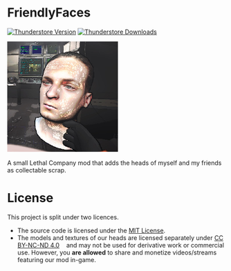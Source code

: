 # FriendlyFaces

[![Thunderstore Version](https://img.shields.io/thunderstore/v/Xelf/FriendlyFaces?style=for-the-badge&logo=thunderstore&logoColor=white)](https://thunderstore.io/c/lethal-company/p/Xelf/FriendlyFaces/)
[![Thunderstore Downloads](https://img.shields.io/thunderstore/dt/Xelf/FriendlyFaces?style=for-the-badge&logo=thunderstore&logoColor=white)](https://thunderstore.io/c/lethal-company/p/Xelf/FriendlyFaces/)

![FriendlyFaces Icon](https://raw.githubusercontent.com/XelfXendr/FriendlyFaces/refs/heads/master/package_contents/icon.png)

A small Lethal Company mod that adds the heads of myself and my friends as collectable scrap.

# License

This project is split under two licences.

- The source code is licensed under the [MIT License](https://github.com/XelfXendr/FriendlyFaces/blob/master/mod_src/LICENSE).
- The models and textures of our heads are licensed separately under [CC BY-NC-ND 4.0<img style="height:22px!important;margin-left:3px;vertical-align:text-bottom;" src="https://mirrors.creativecommons.org/presskit/icons/cc.svg?ref=chooser-v1" alt=""><img style="height:22px!important;margin-left:3px;vertical-align:text-bottom;" src="https://mirrors.creativecommons.org/presskit/icons/by.svg?ref=chooser-v1" alt=""><img style="height:22px!important;margin-left:3px;vertical-align:text-bottom;" src="https://mirrors.creativecommons.org/presskit/icons/nc.svg?ref=chooser-v1" alt=""><img style="height:22px!important;margin-left:3px;vertical-align:text-bottom;" src="https://mirrors.creativecommons.org/presskit/icons/nd.svg?ref=chooser-v1" alt="">](https://github.com/XelfXendr/FriendlyFaces/blob/master/unity_project/LICENSE.md) and may not be used for derivative work or commercial use. However, you **are allowed** to share and monetize videos/streams featuring our mod in-game.